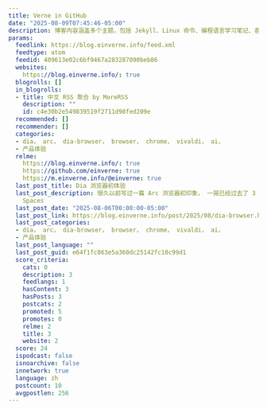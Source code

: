 ```yaml
---
title: Verne in GitHub
date: "2025-08-09T07:45:46-05:00"
description: 博客内容涵盖多个主题，包括 Jekyll、Linux 命令、编程语言学习笔记、各种产品体验、经验总结等。还深入探讨 Git、Java、Vim、Linux、Android
params:
  feedlink: https://blog.einverne.info/feed.xml
  feedtype: atom
  feedid: 409613e02c6bf9467a283287090beb86
  websites:
    https://blog.einverne.info/: true
  blogrolls: []
  in_blogrolls:
  - title: 中文 RSS 聚合 by MoreRSS
    description: ""
    id: c4e30b2e549839519f2711d98fed209e
  recommended: []
  recommender: []
  categories:
  - dia， arc， dia-browser， browser， chrome， vivaldi， ai，
  - 产品体验
  relme:
    https://blog.einverne.info/: true
    https://github.com/einverne: true
    https://m.einverne.info/@einverne: true
  last_post_title: Dia 浏览器初体验
  last_post_description: 很久以前写过一篇 Arc 浏览器初印象， 一晃已经过去了 3 年，Arc 提出来了很多浏览器的创新功能，比如非常抢眼的无地址栏设计，侧边栏
    Spaces
  last_post_date: "2025-08-06T00:00:00-05:00"
  last_post_link: https://blog.einverne.info/post/2025/08/dia-browser.html
  last_post_categories:
  - dia， arc， dia-browser， browser， chrome， vivaldi， ai，
  - 产品体验
  last_post_language: ""
  last_post_guid: e64f1fc863e5a360dc25142fc10c99d1
  score_criteria:
    cats: 0
    description: 3
    feedlangs: 1
    hasContent: 3
    hasPosts: 3
    postcats: 2
    promoted: 5
    promotes: 0
    relme: 2
    title: 3
    website: 2
  score: 24
  ispodcast: false
  isnoarchive: false
  innetwork: true
  language: zh
  postcount: 10
  avgpostlen: 256
---
```

